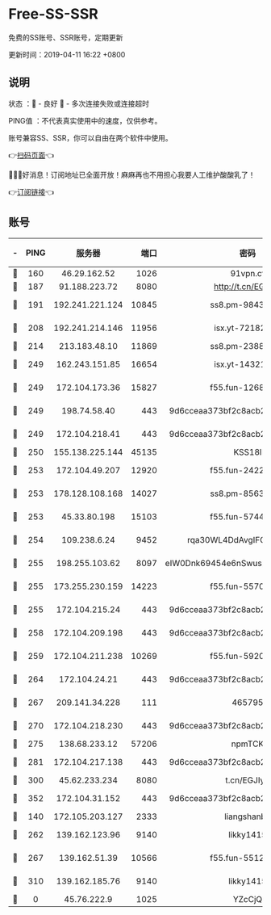 # Free-SS-SSR

免费的SS账号、SSR账号，定期更新

更新时间：2019-04-11 16:22 +0800

## 说明

状态     ：🙂 - 良好 🙁 - 多次连接失败或连接超时

PING值   ：不代表真实使用中的速度，仅供参考。

账号兼容SS、SSR，你可以自由在两个软件中使用。

👉[扫码页面](https://liesauer.github.io/Free-SS-SSR/)👈

🎉🎉🎉好消息！订阅地址已全面开放！麻麻再也不用担心我要人工维护酸酸乳了！

👉[订阅链接](https://www.liesauer.net/yogurt/subscribe?ACCESS_TOKEN=DAYxR3mMaZAsaqUb)👈

## 账号

|-|PING|服务器|端口|密码|加密方式|区域|
|:----:|:----:|:-----:|-----:|:----:|:----:|:----:|
|🙂|160|46.29.162.52|1026|91vpn.cf|rc4-md5|RU|
|🙂|187|91.188.223.72|8080|http://t.cn/EGJIyrl|rc4-md5|RU|
|🙂|191|192.241.221.124|10845|ss8.pm-98432819|aes-256-cfb|US|
|🙂|208|192.241.214.146|11956|isx.yt-72182350|aes-256-cfb|US|
|🙂|214|213.183.48.10|11869|ss8.pm-23880741|rc4-md5|RU|
|🙂|249|162.243.151.85|16654|isx.yt-14321677|aes-256-cfb|US|
|🙂|249|172.104.173.36|15827|f55.fun-12684352|aes-256-cfb|SG|
|🙂|249|198.74.58.40|443|9d6cceaa373bf2c8acb22e60b6a58be6|aes-256-cfb|US|
|🙂|249|172.104.218.41|443|9d6cceaa373bf2c8acb22e60b6a58be6|aes-256-cfb|US|
|🙂|250|155.138.225.144|45135|KSS18l|rc4-md5|US|
|🙂|253|172.104.49.207|12920|f55.fun-24228907|aes-256-cfb|SG|
|🙂|253|178.128.108.168|14027|ss8.pm-85636166|aes-256-cfb|SG|
|🙂|253|45.33.80.198|15103|f55.fun-57444781|aes-256-cfb|US|
|🙂|254|109.238.6.24|9452|rqa30WL4DdAvgIFG6Fs3znzTa|aes-256-cfb|FR|
|🙂|255|198.255.103.62|8097|eIW0Dnk69454e6nSwuspv9DmS201tQ0D|aes-256-cfb|US|
|🙂|255|173.255.230.159|14223|f55.fun-55707067|aes-256-cfb|US|
|🙂|255|172.104.215.24|443|9d6cceaa373bf2c8acb22e60b6a58be6|aes-256-cfb|US|
|🙂|258|172.104.209.198|443|9d6cceaa373bf2c8acb22e60b6a58be6|aes-256-cfb|US|
|🙂|259|172.104.211.238|10269|f55.fun-59209585|aes-256-cfb|US|
|🙂|264|172.104.24.21|443|9d6cceaa373bf2c8acb22e60b6a58be6|aes-256-cfb|US|
|🙂|267|209.141.34.228|111|465795|aes-256-cfb|US|
|🙂|270|172.104.218.230|443|9d6cceaa373bf2c8acb22e60b6a58be6|aes-256-cfb|US|
|🙂|275|138.68.233.12|57206|npmTCK|rc4-md5|US|
|🙂|281|172.104.217.138|443|9d6cceaa373bf2c8acb22e60b6a58be6|aes-256-cfb|US|
|🙂|300|45.62.233.234|8080|t.cn/EGJIyrl|rc4-md5|CA|
|🙂|352|172.104.31.152|443|9d6cceaa373bf2c8acb22e60b6a58be6|aes-256-cfb|US|
|🙂|140|172.105.203.127|2333|liangshanbo|chacha20|JP|
|🙂|262|139.162.123.96|9140|likky1415|aes-256-cfb|JP|
|🙂|267|139.162.51.39|10566|f55.fun-55124662|aes-256-cfb|SG|
|🙂|310|139.162.185.76|9140|likky1415|aes-256-cfb|DE|
|🙁|0|45.76.222.9|1025|YZcCjQ|rc4-md5|JP|

